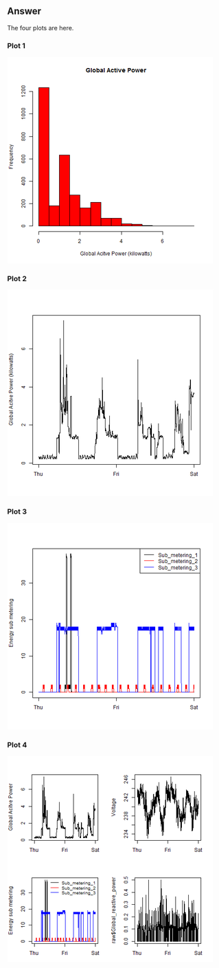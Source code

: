 ## Answer 

The four plots are here. 


### Plot 1


![plot of plot-1](plot1.png) 


### Plot 2

![plot of plot-2](plot2.png) 


### Plot 3

![plot of plot-3](plot3.png) 


### Plot 4

![plot of plot-4](plot4.png) 

